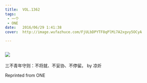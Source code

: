 ```yaml
---
title:	VOL.1362
tags:
 - 一个
 - ONE
date:	2016/06/29 1:41:38
cover:	http://image.wufazhuce.com/FjULbDPYTF8qPlMi7A2xgvy5OCyA

---
```

![](http://image.wufazhuce.com/FjULbDPYTF8qPlMi7A2xgvy5OCyA)
---

三不青年守则：不将就、不妥协、不停留。 by 凉炘
 
Reprinted from ONE
